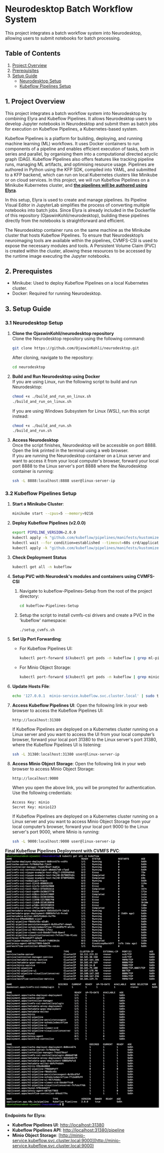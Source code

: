 # Neurodesktop Batch Workflow System

This project integrates a batch workflow system into Neurodesktop, allowing users to submit notebooks for batch processing.

## Table of Contents
1. [Project Overview](#1-project-overview)
2. [Prerequisites](#2-prerequisites)
3. [Setup Guide](#3-setup-guide)
      - [Neurodesktop Setup](#31-neurodesktop-setup)
      - [Kubeflow Pipelines Setup](#32-kubeflow-pipelines-setup)


## 1. Project Overview

This project integrates a batch workflow system into Neurodesktop by combining Elyra and Kubeflow Pipelines. It allows Neurodesktop users to develop Jupyter notebooks in Neurodesktop and submit them as batch jobs for execution on Kubeflow Pipelines, a Kubernetes-based system.

Kubeflow Pipelines is a platform for building, deploying, and running machine learning (ML) workflows. It uses Docker containers to run components of a pipeline and enables efficient execution of tasks, both in series and parallel, by organising them into a computational directed acyclic graph (DAG). Kubeflow Pipelines also offers features like tracking pipeline runs, managing ML artifacts, and optimising resource usage. Pipelines are authored in Python using the KFP SDK, compiled into YAML, and submitted to a KFP backend, which can run on local Kubernetes clusters like Minikube or on cloud services. In this project, we will run Kubeflow Pipelines on a Minikube Kubernetes cluster, and <u>**the pipelines will be authored using Elyra**</u>.

In this setup, Elyra is used to create and manage pipelines. Its Pipeline Visual Editor in JupyterLab simplifies the process of converting multiple notebooks into batch jobs. Since Elyra is already included in the Dockerfile of this repository (OjaswinKohli/neurodesktop), building these pipelines directly from the notebooks is straightforward and efficient.

The Neurodesktop container runs on the same machine as the Minikube cluster that hosts Kubeflow Pipelines. To ensure that Neurodesktop’s neuroimaging tools are available within the pipelines, CVMFS-CSI is used to expose the necessary modules and tools. A Persistent Volume Claim (PVC) is created within the cluster, allowing these resources to be accessed by the runtime image executing the Jupyter notebooks.

## 2. Prerequistes
- Minikube: Used to deploy Kubeflow Pipelines on a local Kubernetes cluster.
- Docker: Required for running Neurodesktop.

## 3. Setup Guide

### 3.1 Neurodesktop Setup

1. **Clone the OjaswinKohli/neurodesktop repository** \
    Clone the Neurodesktop repository using the following command:
    ```bash
    git clone https://github.com/OjaswinKohli/neurodesktop.git
    ```
    After cloning, navigate to the repository:
    ```bash
    cd neurodesktop
    ```

2. **Build and Run Neurodesktop using Docker** \
   If you are using Linux, run the following script to build and run Neurodesktop:
    ```bash
    chmod +x ./build_and_run_on_linux.sh 
    ./build_and_run_on_linux.sh 
    ```

   If you are using Windows Subsystem for Linux (WSL), run this script instead:
    ```bash
    chmod +x ./build_and_run.sh 
    ./build_and_run.sh 
    ```

3. **Access Neurodesktop** \
  Once the script finishes, Neurodesktop will be accessible on port 8888. Open the link printed in the terminal using a web browser. \
  If you are running the Neurodesktop container on a Linux server and want to access it from your local computer's browser, forward your local port 8888 to the Linux server's port 8888 where the Neurodesktop container is running:
    ```bash
    ssh -L 8888:localhost:8888 user@linux-server-ip
    ``` 

### 3.2 Kubeflow Pipelines Setup

1. **Start a Minikube Cluster**:
    ```bash
    minikube start --cpus=5 --memory=9216
    ```

2. **Deploy Kubeflow Pipelines (v2.0.0)**
    ```bash
    export PIPELINE_VERSION=2.0.0
    kubectl apply -k "github.com/kubeflow/pipelines/manifests/kustomize/cluster-scoped-resources?ref=$PIPELINE_VERSION"
    kubectl wait --for condition=established --timeout=60s crd/applications.app.k8s.io
    kubectl apply -k "github.com/kubeflow/pipelines/manifests/kustomize/env/dev?ref=$PIPELINE_VERSION"
    ```

3. **Check Deployment Status**
    ```bash
    kubectl get all -n kubeflow
    ```

4. **Setup PVC with Neurodesk's modules and containers using CVMFS-CSI** 
    1.  Navigate to kubeflow-Pipelines-Setup from the root of the project directory:
        ```bash
        cd kubeflow-Pipelines-Setup
        ```
    2. Setup the script to install cvmfs-csi drivers and create a PVC in the 'kubeflow' namespace:
        ```bash
        ./setup_cvmfs.sh
        ```

5. **Set Up Port Forwarding**:
    - For Kubeflow Pipelines UI:
      ```bash
      kubectl port-forward $(kubectl get pods -n kubeflow | grep ml-pipeline-ui | cut -d' ' -f1) 31380:3000 -n kubeflow &
      ```
    - For Minio Object Storage:
      ```bash
      kubectl port-forward $(kubectl get pods -n kubeflow | grep minio | cut -d' ' -f1) 9000:9000 -n kubeflow &
      ```

6. **Update Hosts File**:
    ```bash
    echo '127.0.0.1  minio-service.kubeflow.svc.cluster.local' | sudo tee -a /etc/hosts
    ```

7. **Access Kubeflow Pipelines UI**:
    Open the following link in your web browser to access the Kubeflow Pipelines UI:
    ```
    http://localhost:31380
    ```
    If Kubeflow Pipelines are deployed on a Kubernetes cluster running on a Linux server and you want to access the UI from your local computer’s browser, forward your local port 31380 to the Linux server's port 31380, where the Kubeflow Pipelines UI is listening:
    ```bash
    ssh -L 31380:localhost:31380 user@linux-server-ip
    ```

8. **Access Minio Object Storage**:
    Open the following link in your web browser to access Minio Object Storage:
    ```
    http://localhost:9000
    ```
    When you open the above link, you will be prompted for authentication. Use the following credentials:
    ```
    Access Key: minio
    Secret Key: minio123
    ```
    If Kubeflow Pipelines are deployed on a Kubernetes cluster running on a Linux server and you want to access Minio Object Storage from your local computer’s browser, forward your local port 9000 to the Linux server's port 9000, where Minio is running:
    ```bash
    ssh -L 9000:localhost:9000 user@linux-server-ip
    ```

**Final Kubeflow Pipelines Deployment with CVMFS PVC**:
![](./pictures/picture1.png)
  
**Endpoints for Elyra**:
  - **Kubeflow Pipelines UI**: [http://localhost:31380](http://localhost:31380)
  - **Kubeflow Pipelines API**: [http://localhost:31380/pipeline](http://localhost:31380/pipeline)
  - **Minio Object Storage**: [http://minio-service.kubeflow.svc.cluster.local:9000](http://minio-service.kubeflow.svc.cluster.local:9000)



